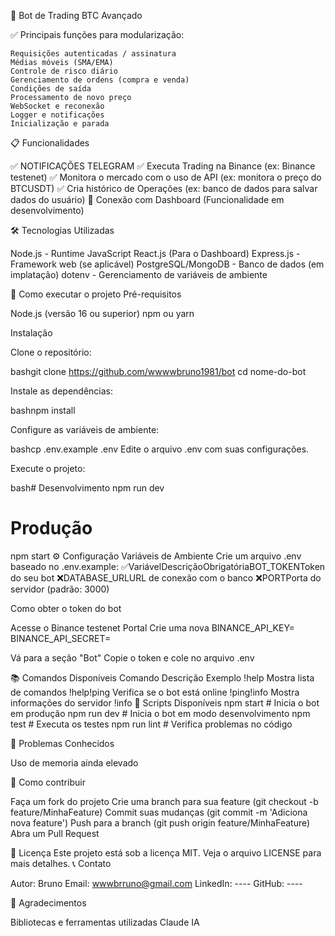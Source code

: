 🤖 Bot de Trading BTC Avançado

✅ Principais funções para modularização:

    Requisições autenticadas / assinatura
    Médias móveis (SMA/EMA)
    Controle de risco diário
    Gerenciamento de ordens (compra e venda)
    Condições de saída
    Processamento de novo preço
    WebSocket e reconexão
    Logger e notificações
    Inicialização e parada

📋 Funcionalidades

✅ NOTIFICAÇÕES TELEGRAM
✅ Executa Trading na Binance (ex: Binance testenet)
✅ Monitora o mercado com o uso de API (ex: monitora o preço do BTCUSDT)
✅ Cria histórico de Operações (ex: banco de dados para salvar dados do usuário)
🚧 Conexão com Dashboard (Funcionalidade em desenvolvimento)

🛠️ Tecnologias Utilizadas

Node.js - Runtime JavaScript
React.js (Para o Dashboard)
Express.js - Framework web (se aplicável)
PostgreSQL/MongoDB - Banco de dados (em implatação)
dotenv - Gerenciamento de variáveis de ambiente

🚀 Como executar o projeto
Pré-requisitos

Node.js (versão 16 ou superior)
npm ou yarn

Instalação

Clone o repositório:

bashgit clone https://github.com/wwwwbruno1981/bot
cd nome-do-bot

Instale as dependências:

bashnpm install

Configure as variáveis de ambiente:

bashcp .env.example .env
Edite o arquivo .env com suas configurações.

Execute o projeto:

bash# Desenvolvimento
npm run dev

# Produção
npm start
⚙️ Configuração
Variáveis de Ambiente
Crie um arquivo .env baseado no .env.example:
✅VariávelDescriçãoObrigatóriaBOT_TOKENToken do seu bot
❌DATABASE_URLURL de conexão com o banco
❌PORTPorta do servidor (padrão: 3000)

Como obter o token do bot

Acesse o Binance testenet Portal Crie uma nova 
BINANCE_API_KEY=
BINANCE_API_SECRET=

Vá para a seção "Bot"
Copie o token e cole no arquivo .env

📚 Comandos Disponíveis
Comando Descrição
Exemplo
!help Mostra lista de comandos
!help!ping Verifica se o bot está online
!ping!info Mostra informações do servidor
!info
🔧 Scripts Disponíveis
npm start          # Inicia o bot em produção
npm run dev        # Inicia o bot em modo desenvolvimento
npm test           # Executa os testes
npm run lint       # Verifica problemas no código

🐛 Problemas Conhecidos

Uso de memoria ainda elevado

🤝 Como contribuir

Faça um fork do projeto
Crie uma branch para sua feature (git checkout -b feature/MinhaFeature)
Commit suas mudanças (git commit -m 'Adiciona nova feature')
Push para a branch (git push origin feature/MinhaFeature)
Abra um Pull Request

📄 Licença
Este projeto está sob a licença MIT. Veja o arquivo LICENSE para mais detalhes.
📞 Contato

Autor: Bruno
Email: wwwbrruno@gmail.com
LinkedIn: ----
GitHub: ----

🙏 Agradecimentos

Bibliotecas e ferramentas utilizadas 
Claude IA